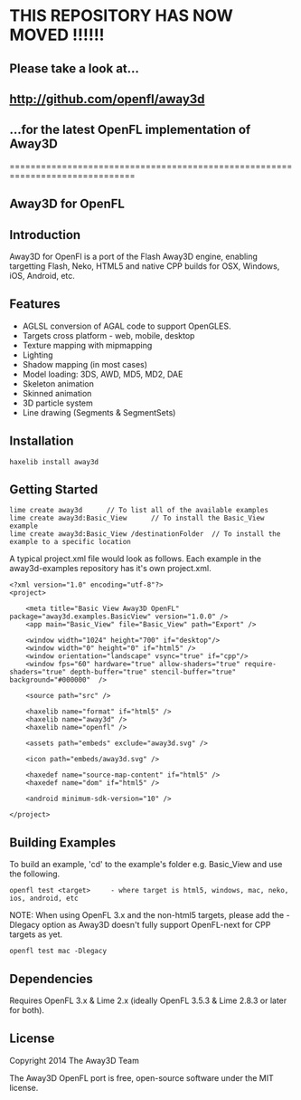 # THIS REPOSITORY HAS NOW MOVED !!!!!!

## Please take a look at... 
## http://github.com/openfl/away3d
## ...for the latest OpenFL implementation of Away3D

==============================================================================

## Away3D for OpenFL

## Introduction
Away3D for OpenFl is a port of the Flash Away3D engine, enabling targetting Flash, Neko, HTML5 and native CPP builds for OSX, Windows, iOS, Android, etc. 

## Features
- AGLSL conversion of AGAL code to support OpenGLES.
- Targets cross platform - web, mobile, desktop
- Texture mapping with mipmapping
- Lighting
- Shadow mapping (in most cases)
- Model loading: 3DS, AWD, MD5, MD2, DAE
- Skeleton animation
- Skinned animation
- 3D particle system
- Line drawing (Segments & SegmentSets)

## Installation

    haxelib install away3d
    
## Getting Started

    lime create away3d      // To list all of the available examples
    lime create away3d:Basic_View      // To install the Basic_View example
    lime create away3d:Basic_View /destinationFolder  // To install the example to a specific location
    
A typical project.xml file would look as follows. Each example in the away3d-examples repository has it's own project.xml.

    <?xml version="1.0" encoding="utf-8"?>
    <project>
        
        <meta title="Basic View Away3D OpenFL" package="away3d.examples.BasicView" version="1.0.0" />
        <app main="Basic_View" file="Basic_View" path="Export" />
        
        <window width="1024" height="700" if="desktop"/>
        <window width="0" height="0" if="html5" />
        <window orientation="landscape" vsync="true" if="cpp"/>
        <window fps="60" hardware="true" allow-shaders="true" require-shaders="true" depth-buffer="true" stencil-buffer="true"  background="#000000"  />
            
        <source path="src" />
        
        <haxelib name="format" if="html5" />
        <haxelib name="away3d" />
        <haxelib name="openfl" />
        
        <assets path="embeds" exclude="away3d.svg" />

        <icon path="embeds/away3d.svg" />
        
        <haxedef name="source-map-content" if="html5" />
        <haxedef name="dom" if="html5" />

        <android minimum-sdk-version="10" />

    </project>

## Building Examples
To build an example, 'cd' to the example's folder e.g. Basic_View and use the following.

	openfl test <target>     - where target is html5, windows, mac, neko, ios, android, etc
	
NOTE: When using OpenFL 3.x and the non-html5 targets, please add the -Dlegacy option as Away3D doesn't fully support OpenFL-next for CPP targets as yet.

	openfl test mac -Dlegacy
	
## Dependencies
Requires OpenFL 3.x & Lime 2.x (ideally OpenFL 3.5.3 & Lime 2.8.3 or later for both).

## License

Copyright 2014 The Away3D Team

The Away3D OpenFL port is free, open-source software under the MIT license.
